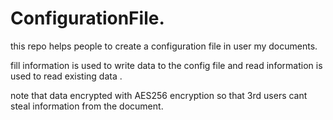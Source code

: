 # ConfigurationFile.

this repo helps people to create a configuration file in user my documents.

fill information is used to write data to the config file and read information is used to read existing data .

note that data encrypted with AES256 encryption so that 3rd users cant steal information from the document.
